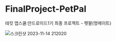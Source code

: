 # FinalProject-PetPal
테킷 앱스쿨:안드로이드1기 최종 프로젝트 - 펫팔(멍메이트)


![스크린샷 2023-11-14 212020](https://github.com/APPSCHOOL2-Android/FinalProject-PetPal/assets/68911884/e700ea21-4f0b-40ef-a728-a0f0e05568ec)
